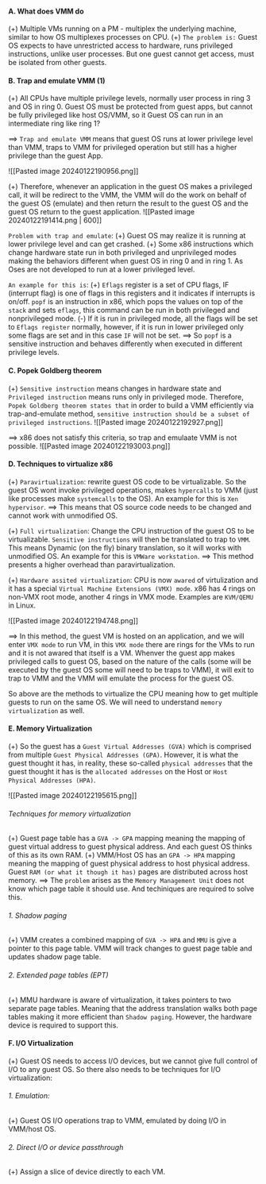 #### A. What does VMM do
(+) Multiple VMs running on a PM - multiplex the underlying machine, similar to how OS multiplexes processes on CPU.
(+) `The problem is:` Guest OS expects to have unrestricted access to hardware, runs privileged instructions, unlike user processes. But one guest cannot get access, must be isolated from other guests.

#### B. Trap and emulate VMM (1)
(+) All CPUs have multiple privilege levels, normally user process in ring 3 and OS in ring 0. Guest OS must be protected from guest apps, but cannot be fully privileged like host OS/VMM, so it Guest OS can run in an intermediate ring like ring 1?

==> `Trap and emulate VMM` means that guest OS runs at lower privilege level than VMM, traps to VMM for privileged operation but still has a higher privilege than the guest App.

![[Pasted image 20240122190956.png]]

(+) Therefore, whenever an application in the guest OS makes a privileged call, it will be redirect to the VMM, the VMM will do the work on behalf of the guest OS (emulate) and then return the result to the guest OS and the guest OS return to the guest application.
![[Pasted image 20240122191414.png | 600]]

`Problem with trap and emulate`:
(+) Guest OS may realize it is running at lower privilege level and can get crashed. 
(+) Some x86 instructions which change hardware state run in both privileged and unprivileged modes making the behaviors different when guest OS in ring 0 and in ring 1. As Oses are not developed to run at a lower privileged level.

`An example for this is`:
(+) `Eflags` register is a set of CPU flags, IF (interrupt flag) is one of flags in this registers and it indicates if interrupts is on/off. `popf` is an instruction in x86, which pops the values on top of the `stack` and sets `eflags`, this command can be run in both privileged and nonprivileged mode.
	(-) If it is run in privileged mode, all the flags will be set to `Eflags register` normally, however, if it is run in lower privileged only some flags are set and in this case `IF` will not be set.
==> So `popf` is a sensitive instruction and behaves differently when executed in different privilege levels.

#### C. Popek Goldberg theorem
(+) `Sensitive instruction` means changes in hardware state and `Privileged instruction` means runs only in privileged mode. Therefore, `Popek Goldberg theorem states that` in order to build a VMM efficiently via trap-and-emulate method, `sensitive instruction should be a subset of privileged instructions`.
![[Pasted image 20240122192927.png]]

==> x86 does not satisfy this criteria, so trap and emulaate VMM is not possible.
![[Pasted image 20240122193003.png]]

#### D. Techniques to virtualize x86
(+) `Paravirtualization`: rewrite guest OS code to be virtualizable. So the guest OS wont invoke privileged operations, makes `hypercalls` to VMM (just like processes make `systemcalls` to the OS). An example for this is `Xen hypervisor`.
==> This means that OS source code needs to be changed and cannot work with unmodified OS. 

(+) `Full virtualization`: Change the CPU instruction of the guest OS to be virtualizable. `Sensitive instructions` will then be translated to trap to `VMM`. This means Dynamic (on the fly) binary translation, so it will works with unmodified OS. An example for this is `VMWare workstation`.
==> This method presents a higher overhead than paravirtualization.

(+) `Hardware assited virtualization`: CPU is now `awared` of virtulization and it has a special `Virtual Machine Extensions (VMX) mode`. x86 has 4 rings on non-VMX root mode, another 4 rings in VMX mode. Examples are `KVM/QEMU` in Linux.

![[Pasted image 20240122194748.png]]

==> In this method, the guest VM is hosted on an application, and we will enter `VMX mode` to run VM, in this `VMX mode` there are rings for the VMs to run and it is not awared that itself is a VM. Whenver the guest app makes privileged calls to guest OS, based on the nature of the calls (some will be executed by the guest OS some will need to be traps to VMM), it will exit to trap to VMM and the VMM will emulate the process for the guest OS.

So above are the methods to virtualize the CPU meaning how to get multiple guests to run on the same OS. We will need to understand `memory virtualization` as well.

#### E. Memory Virtualization
(+) So the guest has a `Guest Virtual Addresses (GVA)` which is comprised from multiple `Guest Physical Addresses (GPA)`. However, it is what the guest thought it has, in reality, these so-called `physical addresses` that the guest thought it has is the `allocated addresses` on the Host or `Host Physical Addresses (HPA)`.

![[Pasted image 20240122195615.png]]

###### Techniques for memory virtualization
(+) Guest page table has a `GVA -> GPA` mapping meaning the mapping of guest virtual address to guest physical address. And each guest OS thinks of this as its own RAM.
(+) VMM/Host OS has an `GPA -> HPA` mapping meaning the mapping of guest physical address to host physical address. Guest `RAM (or what it though it has)` pages are distributed across host memory.
==> The `problem` arises as the `Memory Management Unit` does not know which page table it should use. And techiniques are required to solve this.

###### 1. Shadow paging
(+) VMM creates a combined mapping of `GVA -> HPA` and `MMU` is give a pointer to this page table. VMM will track changes to guest page table and updates shadow page table.

###### 2. Extended page tables (EPT)
(+) MMU hardware is aware of virtualization, it takes pointers to two separate page tables. Meaning that the address translation walks both page tables making it more efficient than `Shadow paging`. However, the hardware device is required to support this.

#### F. I/O Virtualization
(+) Guest OS needs to access I/O devices, but we cannot give full control of I/O to any guest OS. So there also needs to be techniques for I/O virtualization:

###### 1. Emulation:
(+) Guest OS I/O operations trap to VMM, emulated by doing I/O in VMM/host OS.

###### 2. Direct I/O or device passthrough
(+) Assign a slice of device directly to each VM.